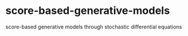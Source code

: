 # score-based-generative-models
score-based generative models through stochastic differential equations
